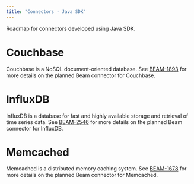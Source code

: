 ```yaml
---
title: "Connectors - Java SDK"
---
```

<!--
Licensed under the Apache License, Version 2.0 (the "License");
you may not use this file except in compliance with the License.
You may obtain a copy of the License at

http://www.apache.org/licenses/LICENSE-2.0

Unless required by applicable law or agreed to in writing, software
distributed under the License is distributed on an "AS IS" BASIS,
WITHOUT WARRANTIES OR CONDITIONS OF ANY KIND, either express or implied.
See the License for the specific language governing permissions and
limitations under the License.
-->

Roadmap for connectors developed using Java SDK.

# Couchbase

Couchbase is a NoSQL document-oriented database. See
[BEAM-1893](https://github.com/apache/beam/issues/18381) for more details on the
planned Beam connector for Couchbase.

# InfluxDB

InfluxDB is a database for fast and highly available storage and retrieval
of time series data. See [BEAM-2546](https://issues.apache.org/jira/browse/BEAM-2546) for
more details on the planned Beam connector for InfluxDB.

# Memcached

Memcached is a distributed memory caching system. See
[BEAM-1678](https://issues.apache.org/jira/browse/BEAM-1678) for more details on the
planned Beam connector for Memcached.
